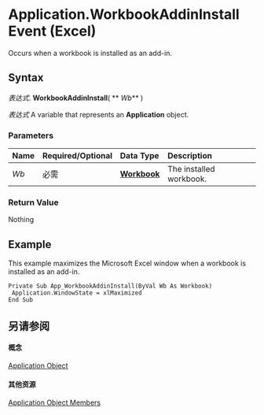 
# Application.WorkbookAddinInstall Event (Excel)

Occurs when a workbook is installed as an add-in.


## Syntax

 _表达式_. **WorkbookAddinInstall**( ** _Wb_** )

 _表达式_ A variable that represents an **Application** object.


### Parameters



|**Name**|**Required/Optional**|**Data Type**|**Description**|
|:-----|:-----|:-----|:-----|
| _Wb_|必需|**[Workbook](8c00aa60-c974-eed3-0812-3c9625eb0d4c.md)**|The installed workbook.|

### Return Value

Nothing


## Example

This example maximizes the Microsoft Excel window when a workbook is installed as an add-in.


```
Private Sub App_WorkbookAddinInstall(ByVal Wb As Workbook) 
 Application.WindowState = xlMaximized 
End Sub
```


## 另请参阅


#### 概念


[Application Object](19b73597-5cf9-4f56-8227-b5211f657f6f.md)
#### 其他资源


[Application Object Members](http://msdn.microsoft.com/library/4cb9ca42-8d07-cc9c-2d80-4eb9a5921e1e%28Office.15%29.aspx)